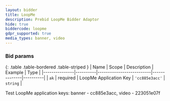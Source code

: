 ```yaml
---
layout: bidder
title: LoopMe
description: Prebid LoopMe Bidder Adaptor
hide: true
biddercode: loopme
gdpr_supported: true
media_types: banner, video
---
```


### Bid params

{: .table .table-bordered .table-striped }
| Name          | Scope    | Description              | Example      | Type     |
|---------------|----------|--------------------------|--------------|----------|
| `ak`          | required | LoopMe Application Key | `'cc885e3acc'` | `string` |

Test LoopMe application keys: banner - cc885e3acc, video - 223051e07f
